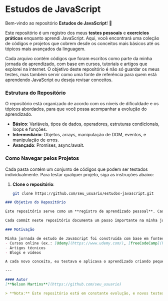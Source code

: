 # Estudos de JavaScript

Bem-vindo ao repositório **Estudos de JavaScript**! 🎉

Este repositório é um registro dos meus **testes pessoais** e **exercícios práticos** enquanto aprendi JavaScript. Aqui, você encontrará uma coleção de códigos e projetos que cobrem desde os conceitos mais básicos até os tópicos mais avançados da linguagem.

Cada arquivo contém códigos que foram escritos como parte da minha jornada de aprendizado, com base em cursos, tutoriais e artigos que explorei na internet. O objetivo deste repositório é não só guardar os meus testes, mas também servir como uma fonte de referência para quem está aprendendo JavaScript ou deseja revisar conceitos.

### Estrutura do Repositório

O repositório está organizado de acordo com os níveis de dificuldade e os tópicos abordados, para que você possa acompanhar a evolução do aprendizado.

- **Básico**: Variáveis, tipos de dados, operadores, estruturas condicionais, loops e funções.
- **Intermediário**: Objetos, arrays, manipulação de DOM, eventos, e manipulação de erros.
- **Avançado**: Promises, async/await.

### Como Navegar pelos Projetos

Cada pasta contém um conjunto de códigos que podem ser testados individualmente. Para testar qualquer projeto, siga as instruções abaixo:

1. **Clone o repositório**:
   ```bash
   git clone https://github.com/seu_usuario/estudos-javascript.git


```markdown
### Objetivo do Repositório

Este repositório serve como um **registro de aprendizado pessoal**. Cada teste de código reflete uma fase ou conceito que eu explorei enquanto desenvolvia minhas habilidades em JavaScript. A ideia é consolidar os aprendizados ao realizar testes e pequenos projetos práticos, com o intuito de aprofundar meu conhecimento na linguagem.

Cada commit neste repositório documenta um passo importante na minha jornada de estudos, e espero que isso ajude outros estudantes a aprender ou revisar JavaScript.

### Motivação

Minha jornada de estudo de JavaScript foi construída com base em fontes como:
- Cursos online (ex.: [Udemy](https://www.udemy.com/), [freeCodeCamp](https://www.freecodecamp.org/))
- Artigos técnicos
- Blogs e vídeos

A cada novo conceito, eu testava e aplicava o aprendizado criando pequenos scripts e projetos, com o objetivo de solidificar o que aprendi.

---

#### Autor
[**Nelson Martins**](https://github.com/seu_usuario)

> **Nota:** Este repositório está em constante evolução, e novos testes e projetos serão adicionados à medida que o aprendizado avança. Se você está começando sua jornada em JavaScript, espero que esse repositório seja útil para você também! Vamos aprender juntos! 🚀


